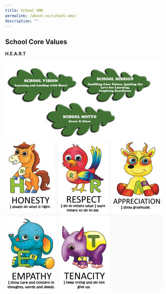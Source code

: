 ```yaml
---
title: School VMH
permalink: /about-us/school-vmv/
description: ""
---
```

## School Core Values 
<p style=“text-align:center;“> <strong>H.E.A.R.T</strong></p>

![](/images/visionmissionvalue1.png)
![](/images/vmh2.png)